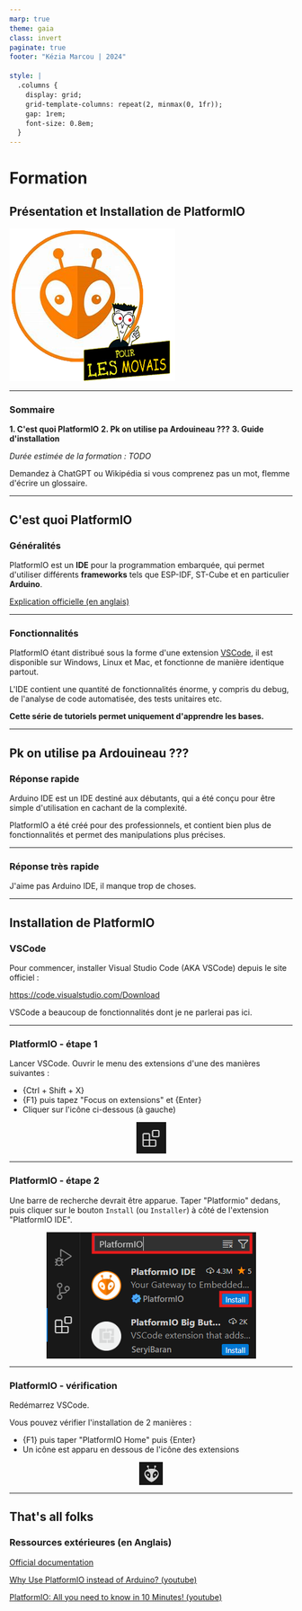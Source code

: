 ```yaml
---
marp: true
theme: gaia
class: invert
paginate: true
footer: "Kézia Marcou | 2024"

style: |
  .columns {
    display: grid;
    grid-template-columns: repeat(2, minmax(0, 1fr));
    gap: 1rem;
    font-size: 0.8em;
  }
---
```


<!-- Pagination style -->
<style>
section::after {
  content: attr(data-marpit-pagination) '/' attr(data-marpit-pagination-total);
}
</style>

<!--Centered images -->
<style>
img[alt~="center"] {
  display: block;
  margin: 0 auto;
}
</style>



<!-- Title slide -->
# Formation

## Présentation et Installation de PlatformIO

![bg right w:10cm](../../images/pio_logo.png)

---

### Sommaire 

**1. C'est quoi PlatformIO**
**2. Pk on utilise pa Ardouineau ???**
**3. Guide d'installation**


*Durée estimée de la formation : TODO*

Demandez à ChatGPT ou Wikipédia si vous comprenez pas un mot, flemme d'écrire un glossaire. 

--- 
<!--footer: "Section :  C'est quoi PlatformIO - Kézia Marcou | 2024" -->
## C'est quoi PlatformIO

### Généralités

PlatformIO est un **IDE** pour la programmation embarquée, qui permet d'utiliser différents **frameworks** tels que ESP-IDF, ST-Cube et en particulier **Arduino**.

[Explication officielle (en anglais)](https://docs.platformio.org/en/latest/what-is-platformio.html)

--- 

### Fonctionnalités

PlatformIO étant distribué sous la forme d'une extension [VSCode](https://code.visualstudio.com/), il est disponible sur Windows, Linux et Mac, et fonctionne de manière identique partout. 

L'IDE contient une quantité de fonctionnalités énorme, y compris du debug, de l'analyse de code automatisée, des tests unitaires etc. 

**Cette série de tutoriels permet uniquement d'apprendre les bases.**

--- 
<!--footer: "Section :  Pk on utilise pa Ardouineau ??? - Kézia Marcou | 2024" -->

## Pk on utilise pa Ardouineau ???

### Réponse rapide

Arduino IDE est un IDE destiné aux débutants, qui a été conçu pour être simple d'utilisation en cachant de la complexité. 

PlatformIO a été créé pour des professionnels, et contient bien plus de fonctionnalités et permet des manipulations plus précises. 

---

### Réponse très rapide 

J'aime pas Arduino IDE, il manque trop de choses. 

--- 
<!--footer: "Section :  Installation - Kézia Marcou | 2024" -->
## Installation de PlatformIO

### VSCode

Pour commencer, installer Visual Studio Code (AKA VSCode) depuis le site officiel : 

https://code.visualstudio.com/Download

VSCode a beaucoup de fonctionnalités dont je ne parlerai pas ici. 

---

### PlatformIO - étape 1

Lancer VSCode. Ouvrir le menu des extensions d'une des manières suivantes : 
- {Ctrl + Shift + X}
- {F1} puis tapez "Focus on extensions" et {Enter}
- Cliquer sur l'icône ci-dessous (à gauche) 

![center w:3cm](images/Extensions_icone.png) 

---

### PlatformIO - étape 2

Une barre de recherche devrait être apparue. Taper "Platformio" dedans, puis cliquer sur le bouton `Install` (ou `Installer`) à côté de l'extension "PlatformIO IDE". 

![center w:13cm](images/Platformio_search.png)

--- 

### PlatformIO - vérification

Redémarrez VSCode. 

Vous pouvez vérifier l'installation de 2 manières : 
- {F1} puis taper "PlatformIO Home" puis {Enter}
- Un icône est apparu en dessous de l'icône des extensions 

![center w:3cm](./images/pio_icone.png)

--- 

## That's all folks

### Ressources extérieures (en Anglais)

[Official documentation](https://docs.platformio.org/en/latest/integration/ide/vscode.html#ide-vscode)

[Why Use PlatformIO instead of Arduino? (youtube)](https://www.youtube.com/watch?v=iKLJv6rvpTs)

[PlatformIO: All you need to know in 10 Minutes! (youtube)](https://www.youtube.com/watch?v=PYSy_PLjytQ)